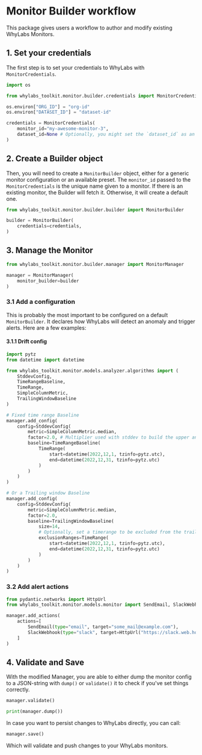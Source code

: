 # Monitor Builder workflow

This package gives users a workflow to author and modify existing WhyLabs Monitors.

## 1. Set your credentials
The first step is to set your credentials to WhyLabs with `MonitorCredentials`. 

```python
import os

from whylabs_toolkit.monitor.builder.credentials import MonitorCredentials

os.environ["ORG_ID"] = "org-id" 
os.environ["DATASET_ID"] = "dataset-id" 

credentials = MonitorCredentials(
    monitor_id="my-awesome-monitor-3",
    dataset_id=None # Optionally, you might set the `dataset_id` as an argument instead
)
```

## 2. Create a Builder object

Then, you will need to create a `MonitorBuilder` object, 
either for a generic monitor configuration or an available preset. The `monitor_id` passed to 
the `MonitorCredentials` is the unique name given to a monitor. If there is an existing monitor, 
the Builder will fetch it. Otherwise, it will create a default one.


```python
from whylabs_toolkit.monitor.builder.builder import MonitorBuilder

builder = MonitorBuilder(
    credentials=credentials,
)
```

## 3. Manage the Monitor

```python
from whylabs_toolkit.monitor.builder.manager import MonitorManager

manager = MonitorManager(
    monitor_builder=builder
)
```

### 3.1 Add a configuration
This is probably the most important to be configured on a default `MonitorBuilder`. 
It declares how WhyLabs will detect an anomaly and trigger alerts. Here are a few examples:

#### 3.1.1 Drift config
```python
import pytz
from datetime import datetime

from whylabs_toolkit.monitor.models.analyzer.algorithms import (
    StddevConfig,
    TimeRangeBaseline, 
    TimeRange,
    SimpleColumnMetric,
    TrailingWindowBaseline
)

# Fixed time range Baseline 
manager.add_config(
    config=StddevConfig(
        metric=SimpleColumnMetric.median,
        factor=2.0, # Multiplier used with stddev to build the upper and lower bounds
        baseline=TimeRangeBaseline(
            TimeRange(
                start=datetime(2022,12,1, tzinfo=pytz.utc),
                end=datetime(2022,12,31, tzinfo=pytz.utc)
            )
        )
    )
)

# Or a Trailing window Baseline
manager.add_config(
    config=StddevConfig(
        metric=SimpleColumnMetric.median,
        factor=2.0,
        baseline=TrailingWindowBaseline(
            size=14,
            # Optionally, set a timerange to be excluded from the trailing window
            exclusionRanges=TimeRange(
                start=datetime(2022,12,1, tzinfo=pytz.utc),
                end=datetime(2022,12,31, tzinfo=pytz.utc)
            )
        )
    )
)
```

### 3.2 Add alert actions 

```python
from pydantic.networks import HttpUrl
from whylabs_toolkit.monitor.models.monitor import SendEmail, SlackWebhook

manager.add_actions(
    actions=[
        SendEmail(type="email", target="some_mail@example.com"),
        SlackWebhook(type="slack", target=HttpUrl("https://slack.web.hook.com"))
    ]
)
```


## 4. Validate and Save

With the modified Manager, you are able to either dump the monitor config to a JSON-string with `dump()` or `validate()` it to check if you've set things correctly.
```python
manager.validate()

print(manager.dump())
```

In case you want to persist changes to WhyLabs directly, you can call:
```python
manager.save()
```
Which will validate and push changes to your WhyLabs monitors.